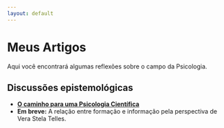 ```yaml
---
layout: default
---
```


# Meus Artigos

Aqui você encontrará algumas reflexões sobre o campo da Psicologia. 

## Discussões epistemológicas

* [**O caminho para uma Psicologia Científica**](/2025-08-30-psicologia-cientifica.md)
* **Em breve:** A relação entre formação e informação pela perspectiva de Vera Stela Telles.